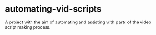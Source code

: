 # automating-vid-scripts
A project with the aim of automating and assisting with parts of the video script making process.
